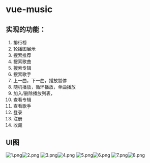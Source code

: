 # vue-music

## 实现的功能：
1. 排行榜
2. 轮播图展示
3. 搜索推荐
4. 搜索歌曲
5. 搜索专辑
6. 搜索歌手
7. 上一曲，下一曲，播放暂停
8. 随机播放，循环播放，单曲播放
9. 加入/删除播放列表，
10. 查看专辑
11. 查看歌手
12. 登录
13. 注册
14. 收藏

## UI图

![1.png](./src/assets/images/1.png)![2.png](./src/assets/images/2.png)
![3.png](./src/assets/images/3.png)![4.png](./src/assets/images/4.png)
![5.png](./src/assets/images/5.png)![6.png](./src/assets/images/6.png)
![7.png](./src/assets/images/7.png)![8.png](./src/assets/images/8.png)
